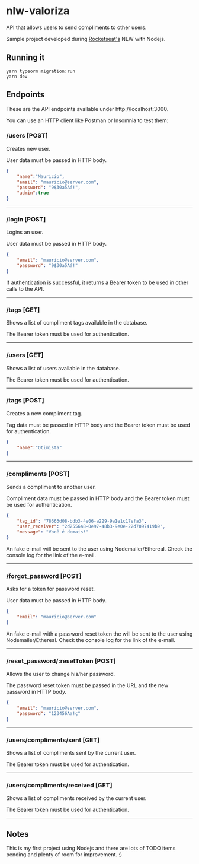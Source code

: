 # nlw-valoriza

API that allows users to send compliments to other users.

Sample project developed during [Rocketseat's](https://rocketseat.com.br/) NLW with Nodejs.

## Running it

```shell
yarn typeorm migration:run
yarn dev
```

## Endpoints

These are the API endpoints available under http://localhost:3000.

You can use an HTTP client like Postman or Insomnia to test them:


### **/users** [POST]

Creates new user.

User data must be passed in HTTP body.
```json
{
	"name":"Mauricio",
	"email": "mauricio@server.com",
	"password": "9$30a5Aá!",
	"admin":true
}
```
***
### **/login** [POST]

Logins an user.

User data must be passed in HTTP body.
```json
{
	"email": "mauricio@server.com",
	"password": "9$30a5Aá!"
}
```
If authentication is successful, it returns a Bearer token to be used in other calls to the API.
***
### **/tags** [GET]

Shows a list of compliment tags available in the database.

The Bearer token must be used for authentication.
***
### **/users** [GET]

Shows a list of users available in the database.

The Bearer token must be used for authentication.
***
### **/tags** [POST]

Creates a new compliment tag.

Tag data must be passed in HTTP body and the Bearer token must be used for authentication.
```json
{
	"name":"Otimista"
}
```
***
### **/compliments** [POST]

Sends a compliment to another user.

Compliment data must be passed in HTTP body and the Bearer token must be used for authentication.
```json
{
	"tag_id": "78663d08-bdb3-4e06-a229-9a1e1c17efa3",
	"user_receiver": "2d2556a8-0e97-48b3-9e0e-22d7097419b9",
	"message": "Você é demais!"
}
```
An fake e-mail will be sent to the user using Nodemailer/Ethereal. Check the console log for the link of the e-mail.
***
### **/forgot_password** [POST]

Asks for a token for password reset.

User data must be passed in HTTP body.

```json
{
	"email": "mauricio@server.com"
}
```
An fake e-mail with a password reset token the will be sent to the user using Nodemailer/Ethereal. Check the console log for the link of the e-mail.
***
### **/reset_password/:resetToken** [POST]

Allows the user to change his/her password.

The password reset token must be passed in the URL and the new password in HTTP body.

```json
{
	"email": "mauricio@server.com",
	"password": "123456Aa!ç"
}
```
***
### **/users/compliments/sent** [GET]

Shows a list of compliments sent by the current user.

The Bearer token must be used for authentication.
***
### **/users/compliments/received** [GET]

Shows a list of compliments received by the current user.

The Bearer token must be used for authentication.
***

## Notes
This is my first project using Nodejs and there are lots of TODO items pending and plenty of room for improvement. :)



